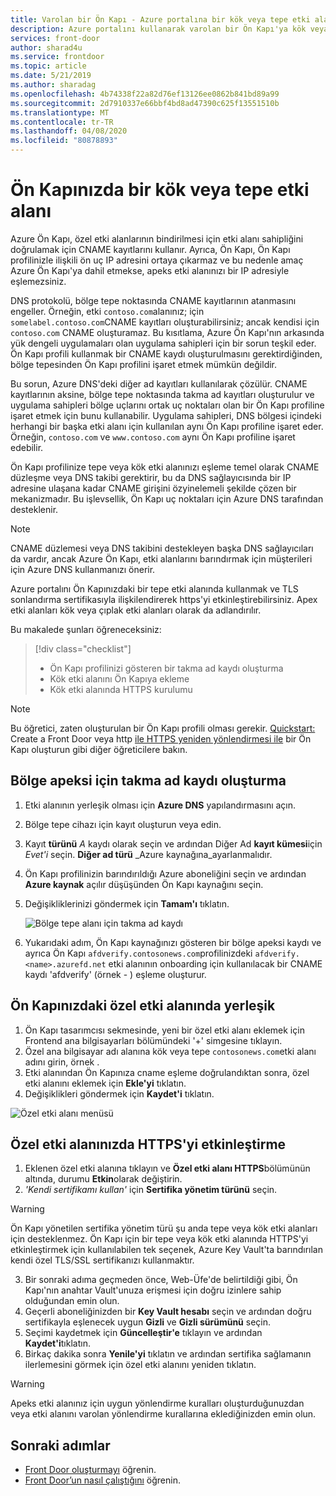 ```yaml
---
title: Varolan bir Ön Kapı - Azure portalına bir kök veya tepe etki alanı
description: Azure portalını kullanarak varolan bir Ön Kapı'ya kök veya tepe etki alanında nasıl bindirilen öğrenin.
services: front-door
author: sharad4u
ms.service: frontdoor
ms.topic: article
ms.date: 5/21/2019
ms.author: sharadag
ms.openlocfilehash: 4b74338f22a82d76ef13126ee0862b841bd89a99
ms.sourcegitcommit: 2d7910337e66bbf4bd8ad47390c625f13551510b
ms.translationtype: MT
ms.contentlocale: tr-TR
ms.lasthandoff: 04/08/2020
ms.locfileid: "80878893"
---
```

# <a name="onboard-a-root-or-apex-domain-on-your-front-door"></a>Ön Kapınızda bir kök veya tepe etki alanı
Azure Ön Kapı, özel etki alanlarının bindirilmesi için etki alanı sahipliğini doğrulamak için CNAME kayıtlarını kullanır. Ayrıca, Ön Kapı, Ön Kapı profilinizle ilişkili ön uç IP adresini ortaya çıkarmaz ve bu nedenle amaç Azure Ön Kapı'ya dahil etmekse, apeks etki alanınızı bir IP adresiyle eşlemezsiniz.

DNS protokolü, bölge tepe noktasında CNAME kayıtlarının atanmasını engeller. Örneğin, etki `contoso.com`alanınız; için `somelabel.contoso.com`CNAME kayıtları oluşturabilirsiniz; ancak kendisi için `contoso.com` CNAME oluşturamaz. Bu kısıtlama, Azure Ön Kapı'nın arkasında yük dengeli uygulamaları olan uygulama sahipleri için bir sorun teşkil eder. Ön Kapı profili kullanmak bir CNAME kaydı oluşturulmasını gerektirdiğinden, bölge tepesinden Ön Kapı profilini işaret etmek mümkün değildir.

Bu sorun, Azure DNS'deki diğer ad kayıtları kullanılarak çözülür. CNAME kayıtlarının aksine, bölge tepe noktasında takma ad kayıtları oluşturulur ve uygulama sahipleri bölge uçlarını ortak uç noktaları olan bir Ön Kapı profiline işaret etmek için bunu kullanabilir. Uygulama sahipleri, DNS bölgesi içindeki herhangi bir başka etki alanı için kullanılan aynı Ön Kapı profiline işaret eder. Örneğin, `contoso.com` ve `www.contoso.com` aynı Ön Kapı profiline işaret edebilir. 

Ön Kapı profilinize tepe veya kök etki alanınızı eşleme temel olarak CNAME düzleşme veya DNS takibi gerektirir, bu da DNS sağlayıcısında bir IP adresine ulaşana kadar CNAME girişini özyinelemeli şekilde çözen bir mekanizmadır. Bu işlevsellik, Ön Kapı uç noktaları için Azure DNS tarafından desteklenir. 

> [!NOTE]
> CNAME düzlemesi veya DNS takibini destekleyen başka DNS sağlayıcıları da vardır, ancak Azure Ön Kapı, etki alanlarını barındırmak için müşterileri için Azure DNS kullanmanızı önerir.

Azure portalını Ön Kapınızdaki bir tepe etki alanında kullanmak ve TLS sonlandırma sertifikasıyla ilişkilendirerek https'yi etkinleştirebilirsiniz. Apex etki alanları kök veya çıplak etki alanları olarak da adlandırılır.

Bu makalede şunları öğreneceksiniz:

> [!div class="checklist"]
> * Ön Kapı profilinizi gösteren bir takma ad kaydı oluşturma
> * Kök etki alanını Ön Kapıya ekleme
> * Kök etki alanında HTTPS kurulumu

> [!NOTE]
> Bu öğretici, zaten oluşturulan bir Ön Kapı profili olması gerekir. [Quickstart:](./quickstart-create-front-door.md) Create a Front Door veya http [ile HTTPS yeniden yönlendirmesi ile](./front-door-how-to-redirect-https.md) bir Ön Kapı oluşturun gibi diğer öğreticilere bakın.

## <a name="create-an-alias-record-for-zone-apex"></a>Bölge apeksi için takma ad kaydı oluşturma

1. Etki alanının yerleşik olması için **Azure DNS** yapılandırmasını açın.
2. Bölge tepe cihazı için kayıt oluşturun veya edin.
3. Kayıt **türünü** _A_ kaydı olarak seçin ve ardından Diğer Ad **kayıt kümesi**için _Evet'i_ seçin. **Diğer ad türü** _Azure kaynağına_ayarlanmalıdır.
4. Ön Kapı profilinizin barındırıldığı Azure aboneliğini seçin ve ardından **Azure kaynak** açılır düşüşünden Ön Kapı kaynağını seçin.
5. Değişikliklerinizi göndermek için **Tamam'ı** tıklatın.

    ![Bölge tepe alanı için takma ad kaydı](./media/front-door-apex-domain/front-door-apex-alias-record.png)

6. Yukarıdaki adım, Ön Kapı kaynağınızı gösteren bir bölge apeksi kaydı ve ayrıca Ön Kapı `afdverify.contosonews.com`profilinizdeki `afdverify.<name>.azurefd.net` etki alanının onboarding için kullanılacak bir CNAME kaydı 'afdverify' (örnek - ) eşleme oluşturur.

## <a name="onboard-the-custom-domain-on-your-front-door"></a>Ön Kapınızdaki özel etki alanında yerleşik

1. Ön Kapı tasarımcısı sekmesinde, yeni bir özel etki alanı eklemek için Frontend ana bilgisayarları bölümündeki '+' simgesine tıklayın.
2. Özel ana bilgisayar adı alanına kök veya tepe `contosonews.com`etki alanı adını girin, örnek .
3. Etki alanından Ön Kapınıza cname eşleme doğrulandıktan sonra, özel etki alanını eklemek için **Ekle'yi** tıklatın.
4. Değişiklikleri göndermek için **Kaydet'i** tıklatın.

![Özel etki alanı menüsü](./media/front-door-apex-domain/front-door-onboard-apex-domain.png)

## <a name="enable-https-on-your-custom-domain"></a>Özel etki alanınızda HTTPS'yi etkinleştirme

1. Eklenen özel etki alanına tıklayın ve **Özel etki alanı HTTPS**bölümünün altında, durumu **Etkin**olarak değiştirin.
2. _'Kendi sertifikamı kullan'_ için **Sertifika yönetim türünü** seçin.

> [!WARNING]
> Ön Kapı yönetilen sertifika yönetim türü şu anda tepe veya kök etki alanları için desteklenmez. Ön Kapı için bir tepe veya kök etki alanında HTTPS'yi etkinleştirmek için kullanılabilen tek seçenek, Azure Key Vault'ta barındırılan kendi özel TLS/SSL sertifikanızı kullanmaktır.

3. Bir sonraki adıma geçmeden önce, Web-Üfe'de belirtildiği gibi, Ön Kapı'nın anahtar Vault'unuza erişmesi için doğru izinlere sahip olduğundan emin olun.
4. Geçerli aboneliğinizden bir **Key Vault hesabı** seçin ve ardından doğru sertifikayla eşlenecek uygun **Gizli** ve **Gizli sürümünü** seçin.
5. Seçimi kaydetmek için **Güncelleştir'e** tıklayın ve ardından **Kaydet'i**tıklatın.
6. Birkaç dakika sonra **Yenile'yi** tıklatın ve ardından sertifika sağlamanın ilerlemesini görmek için özel etki alanını yeniden tıklatın. 

> [!WARNING]
> Apeks etki alanınız için uygun yönlendirme kuralları oluşturduğunuzdan veya etki alanını varolan yönlendirme kurallarına eklediğinizden emin olun.

## <a name="next-steps"></a>Sonraki adımlar

- [Front Door oluşturmayı](quickstart-create-front-door.md) öğrenin.
- [Front Door’un nasıl çalıştığını](front-door-routing-architecture.md) öğrenin.